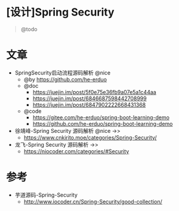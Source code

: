 # [设计]Spring Security

> @todo

# 文章

- SpringSecurity启动流程源码解析 @nice
  - @by https://github.com/he-erduo
  - @doc
    - https://juejin.im/post/5f0e75e36fb9a07e5a1c44aa
    - https://juejin.im/post/6846687598442708999
    - https://juejin.im/post/6847902222668431368
  - @code 
    - https://gitee.com/he-erduo/spring-boot-learning-demo
    - https://github.com/he-erduo/spring-boot-learning-demo
- 徐靖峰-Spring Security 源码解析 @nice ->>
  - https://www.cnkirito.moe/categories/Spring-Security/
- 龙飞-Spring Security 源码解析 ->>
  - https://niocoder.com/categories/#Security

# 参考

- 芋道源码-Spring-Security
  - http://www.iocoder.cn/Spring-Security/good-collection/
